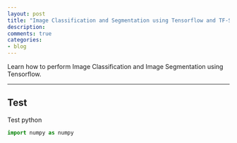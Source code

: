 ```yaml
---
layout: post
title: "Image Classification and Segmentation using Tensorflow and TF-Slim"
description:
comments: true
categories:
- blog
---
```



Learn how to perform Image Classification and Image Segmentation using Tensorflow.

___

## Test

Test python

```python
import numpy as numpy
```